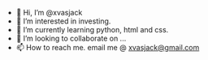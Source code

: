 - 👋 Hi, I’m @xvasjack
- 👀 I’m interested in investing.
- 🌱 I’m currently learning python, html and css.
- 💞️ I’m looking to collaborate on ...
- 📫 How to reach me. email me @ xvasjack@gmail.com

<!---
xvasjack/xvasjack is a ✨ special ✨ repository because its `README.md` (this file) appears on your GitHub profile.
You can click the Preview link to take a look at your changes.
--->
